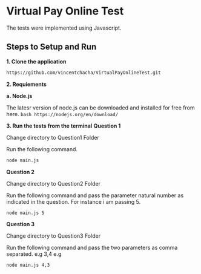 # Virtual Pay Online Test
    
 The tests were implemented using Javascript.

## Steps to Setup and Run

**1. Clone the application**

```bash
https://github.com/vincentchacha/VirtualPayOnlineTest.git
```

**2. Requiements**

 **a. Node.js**
 
 The latesr version of node.js can be downloaded and  installed for free from here.
    ```bash
    https://nodejs.org/en/download/
    ```

**3. Run the tests from the terminal**
**Question 1**

Change directory to Question1 Folder

 Run the following command.
 ```bash
node main.js
```
**Question 2**

Change directory to Question2 Folder

 Run the following command and pass the parameter natural number as indicated in the question. For instance i am passing 5.
 ```bash
node main.js 5
```

**Question 3**

Change directory to Question3 Folder

 Run the following command and pass the two parameters as comma separated. e.g 3,4   e.g
 ```bash
node main.js 4,3
```



